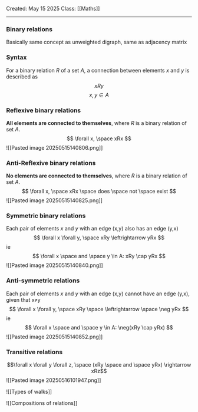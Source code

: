 Created: May 15 2025
Class: [[Maths]] 
- - -
### Binary relations
Basically same concept as unweighted digraph, same as adjacency matrix

### Syntax
For a binary relation $R$ of a set $A$, a connection between elements $x$ and $y$ is described as
$$
xRy
$$
$$
x,y\in A
$$

### Reflexive binary relations
**All elements are connected to themselves**, where $R$ is a binary relation of set $A$.
$$
\forall x, \space xRx
$$
![[Pasted image 20250515140806.png]]
### Anti-Reflexive binary relations
**No elements are connected to themselves**, where $R$ is a binary relation of set $A$.
$$
\forall x, \space xRx \space does \space not \space exist
$$
![[Pasted image 20250515140825.png]]
### Symmetric binary relations
Each pair of elements $x$ and $y$ with an edge (x,y) also has an edge (y,x)
$$
\forall x \forall y, \space xRy \leftrightarrow yRx
$$
ie
$$
\forall x \space and \space y \in A: xRy \cap yRx
$$
![[Pasted image 20250515140840.png]]
### Anti-symmetric relations
Each pair of elements $x$ and $y$ with an edge (x,y) cannot have an edge (y,x), given that x$\neq$y
$$
\forall x \forall y, \space xRy \space \leftrightarrow \space \neg yRx
$$
ie
$$
\forall x \space and \space y \in A: \neg(xRy \cap yRx) 
$$
![[Pasted image 20250515140852.png]]

### Transitive relations
$$\forall x \forall y \forall z, \space (xRy \space and \space yRx) \rightarrow xRz$$
![[Pasted image 20250516101947.png]]


![[Types of walks]]



![[Compositions of relations]]